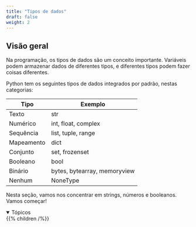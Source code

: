 ```yaml
---
title: "Tipos de dados"
draft: false
weight: 2
---
```


## Visão geral

Na programação, os tipos de dados são um conceito importante. Variáveis ​​podem armazenar dados de diferentes tipos, e diferentes tipos podem fazer coisas diferentes.

Python tem os seguintes tipos de dados integrados por padrão, nestas categorias:

**Tipo** | **Exemplo**
---------|-------------
Texto |	str
Numérico | int, float, complex
Sequência | list, tuple, range
Mapeamento | dict
Conjunto | set, frozenset
Booleano | bool
Binário | bytes, bytearray, memoryview
Nenhum | NoneType

Nesta seção, vamos nos concentrar em strings, números e booleanos. Vamos começar!

<details open>
<summary>Tópicos</summary>
{{% children /%}}
</details>